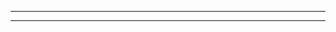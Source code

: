 




---------------------------------------------------------------------------------------------------------------------





---------------------------------------------------------------------------------------------------------------------



